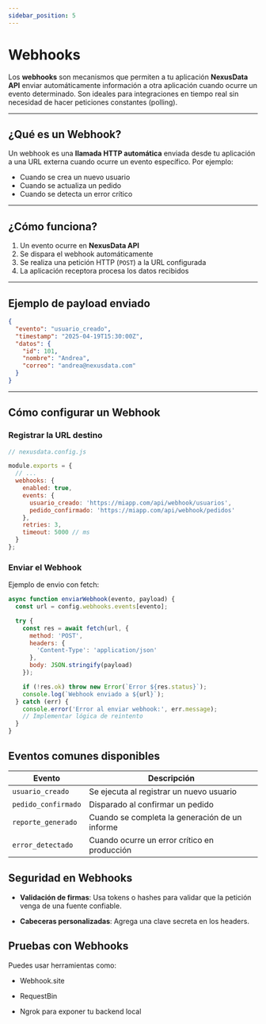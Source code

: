 ```yaml
---
sidebar_position: 5
---
```


# Webhooks

Los **webhooks** son mecanismos que permiten a tu aplicación **NexusData API** enviar automáticamente información a otra aplicación cuando ocurre un evento determinado. Son ideales para integraciones en tiempo real sin necesidad de hacer peticiones constantes (polling).

---

##  ¿Qué es un Webhook?

Un webhook es una **llamada HTTP automática** enviada desde tu aplicación a una URL externa cuando ocurre un evento específico. Por ejemplo:

- Cuando se crea un nuevo usuario
- Cuando se actualiza un pedido
- Cuando se detecta un error crítico

---

## ¿Cómo funciona?

1. Un evento ocurre en **NexusData API**
2. Se dispara el webhook automáticamente
3. Se realiza una petición HTTP (`POST`) a la URL configurada
4. La aplicación receptora procesa los datos recibidos

---

##  Ejemplo de payload enviado

```json
{
  "evento": "usuario_creado",
  "timestamp": "2025-04-19T15:30:00Z",
  "datos": {
    "id": 101,
    "nombre": "Andrea",
    "correo": "andrea@nexusdata.com"
  }
}
```

---
## Cómo configurar un Webhook
### Registrar la URL destino
```javascript
// nexusdata.config.js

module.exports = {
  // ...
  webhooks: {
    enabled: true,
    events: {
      usuario_creado: 'https://miapp.com/api/webhook/usuarios',
      pedido_confirmado: 'https://miapp.com/api/webhook/pedidos'
    },
    retries: 3,
    timeout: 5000 // ms
  }
};
```
### Enviar el Webhook
Ejemplo de envio con fetch:
```javascript
async function enviarWebhook(evento, payload) {
  const url = config.webhooks.events[evento];

  try {
    const res = await fetch(url, {
      method: 'POST',
      headers: {
        'Content-Type': 'application/json'
      },
      body: JSON.stringify(payload)
    });

    if (!res.ok) throw new Error(`Error ${res.status}`);
    console.log(`Webhook enviado a ${url}`);
  } catch (err) {
    console.error('Error al enviar webhook:', err.message);
    // Implementar lógica de reintento
  }
}
```
## Eventos comunes disponibles
| Evento              | Descripción                                           |
|---------------------|-------------------------------------------------------|
| `usuario_creado`    | Se ejecuta al registrar un nuevo usuario              |
| `pedido_confirmado` | Disparado al confirmar un pedido                      |
| `reporte_generado`  | Cuando se completa la generación de un informe        |
| `error_detectado`   | Cuando ocurre un error crítico en producción          |

## Seguridad en Webhooks
- **Validación de firmas**: Usa tokens o hashes para validar que la petición venga de una fuente confiable.

- **Cabeceras personalizadas**: Agrega una clave secreta en los headers.

## Pruebas con Webhooks
Puedes usar herramientas como:

- Webhook.site

- RequestBin

- Ngrok para exponer tu backend local

